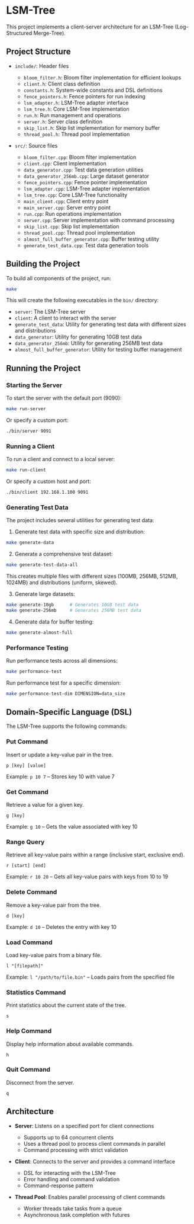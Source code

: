 # LSM-Tree

This project implements a client-server architecture for an LSM-Tree (Log-Structured Merge-Tree).

## Project Structure

- `include/`: Header files

  - `bloom_filter.h`: Bloom filter implementation for efficient lookups
  - `client.h`: Client class definition
  - `constants.h`: System-wide constants and DSL definitions
  - `fence_pointers.h`: Fence pointers for run indexing
  - `lsm_adapter.h`: LSM-Tree adapter interface
  - `lsm_tree.h`: Core LSM-Tree implementation
  - `run.h`: Run management and operations
  - `server.h`: Server class definition
  - `skip_list.h`: Skip list implementation for memory buffer
  - `thread_pool.h`: Thread pool implementation

- `src/`: Source files
  - `bloom_filter.cpp`: Bloom filter implementation
  - `client.cpp`: Client implementation
  - `data_generator.cpp`: Test data generation utilities
  - `data_generator_256mb.cpp`: Large dataset generator
  - `fence_pointers.cpp`: Fence pointer implementation
  - `lsm_adapter.cpp`: LSM-Tree adapter implementation
  - `lsm_tree.cpp`: Core LSM-Tree functionality
  - `main_client.cpp`: Client entry point
  - `main_server.cpp`: Server entry point
  - `run.cpp`: Run operations implementation
  - `server.cpp`: Server implementation with command processing
  - `skip_list.cpp`: Skip list implementation
  - `thread_pool.cpp`: Thread pool implementation
  - `almost_full_buffer_generator.cpp`: Buffer testing utility
  - `generate_test_data.cpp`: Test data generation tools

## Building the Project

To build all components of the project, run:

```bash
make
```

This will create the following executables in the `bin/` directory:

- `server`: The LSM-Tree server
- `client`: A client to interact with the server
- `generate_test_data`: Utility for generating test data with different sizes and distributions
- `data_generator`: Utility for generating 10GB test data
- `data_generator_256mb`: Utility for generating 256MB test data
- `almost_full_buffer_generator`: Utility for testing buffer management

## Running the Project

### Starting the Server

To start the server with the default port (9090):

```bash
make run-server
```

Or specify a custom port:

```bash
./bin/server 9091
```

### Running a Client

To run a client and connect to a local server:

```bash
make run-client
```

Or specify a custom host and port:

```bash
./bin/client 192.168.1.100 9091
```

### Generating Test Data

The project includes several utilities for generating test data:

1. Generate test data with specific size and distribution:

```bash
make generate-data
```

2. Generate a comprehensive test dataset:

```bash
make generate-test-data-all
```

This creates multiple files with different sizes (100MB, 256MB, 512MB, 1024MB) and distributions (uniform, skewed).

3. Generate large datasets:

```bash
make generate-10gb      # Generates 10GB test data
make generate-256mb     # Generates 256MB test data
```

4. Generate data for buffer testing:

```bash
make generate-almost-full
```

### Performance Testing

Run performance tests across all dimensions:

```bash
make performance-test
```

Run performance test for a specific dimension:

```bash
make performance-test-dim DIMENSION=data_size
```

## Domain-Specific Language (DSL)

The LSM-Tree supports the following commands:

### Put Command

Insert or update a key-value pair in the tree.

```
p [key] [value]
```

Example: `p 10 7` – Stores key 10 with value 7

### Get Command

Retrieve a value for a given key.

```
g [key]
```

Example: `g 10` – Gets the value associated with key 10

### Range Query

Retrieve all key-value pairs within a range (inclusive start, exclusive end).

```
r [start] [end]
```

Example: `r 10 20` – Gets all key-value pairs with keys from 10 to 19

### Delete Command

Remove a key-value pair from the tree.

```
d [key]
```

Example: `d 10` – Deletes the entry with key 10

### Load Command

Load key-value pairs from a binary file.

```
l "[filepath]"
```

Example: `l "/path/to/file.bin"` – Loads pairs from the specified file

### Statistics Command

Print statistics about the current state of the tree.

```
s
```

### Help Command

Display help information about available commands.

```
h
```

### Quit Command

Disconnect from the server.

```
q
```

## Architecture

- **Server**: Listens on a specified port for client connections

  - Supports up to 64 concurrent clients
  - Uses a thread pool to process client commands in parallel
  - Command processing with strict validation

- **Client**: Connects to the server and provides a command interface

  - DSL for interacting with the LSM-Tree
  - Error handling and command validation
  - Command-response pattern

- **Thread Pool**: Enables parallel processing of client commands
  - Worker threads take tasks from a queue
  - Asynchronous task completion with futures
